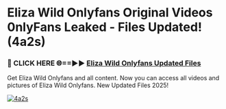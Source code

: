 # Eliza Wild Onlyfans Original Videos 0nlyFans Leaked - Files Updated! (4a2s)

<h3>🔴 CLICK HERE 🌐==►► <a href="https://tinyurl.com/2wckxsce" rel="nofollow">Eliza Wild Onlyfans Updated Files</a></h3>

Get Eliza Wild Onlyfans and all content. Now you can access all videos and pictures of Eliza Wild Onlyfans. New Updated Files 2025!

[![4a2s](https://i.imgur.com/AFduVYN.gif)](https://tinyurl.com/2wckxsce)
